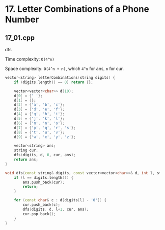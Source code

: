 # 17. Letter Combinations of a Phone Number

## 17_01.cpp

dfs

Time complexity: ```O(4^n)```

Space complexity: ```O(4^n + n)```, which ```4^n``` for ans, ```n``` for cur.

```cpp
vector<string> letterCombinations(string digits) {
    if (digits.length() == 0) return {};

    vector<vector<char>> d(10);
    d[0] = {' '};
    d[1] = {};
    d[2] = {'a', 'b', 'c'};
    d[3] = {'d', 'e', 'f'};
    d[4] = {'g', 'h', 'i'};
    d[5] = {'j', 'k', 'l'};
    d[6] = {'m', 'n', 'o'};
    d[7] = {'p', 'q', 'r', 's'};
    d[8] = {'t', 'u', 'v'};
    d[9] = {'w', 'x', 'y', 'z'};

    vector<string> ans;
    string cur;
    dfs(digits, d, 0, cur, ans);
    return ans;
}

void dfs(const string& digits, const vector<vector<char>>& d, int l, string& cur, vector<string>& ans) {
    if (l == digits.length()) {
        ans.push_back(cur);
        return;
    }

    for (const char& c : d[digits[l] - '0']) {
        cur.push_back(c);
        dfs(digits, d, l+1, cur, ans);
        cur.pop_back();
    }
}
```
